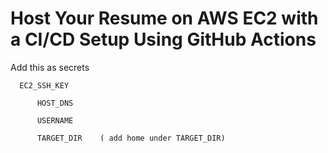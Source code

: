 # Host Your Resume on AWS EC2 with a CI/CD Setup Using GitHub Actions
Add this as secrets 
         
	  EC2_SSH_KEY 
   
          HOST_DNS 
	
          USERNAME 
	
          TARGET_DIR    ( add home under TARGET_DIR)
